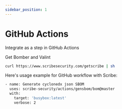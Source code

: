 ```yaml
---
sidebar_position: 1
---
```


# GitHub Actions

Integrate as a step in GitHub Actions

Get Bomber and Valint
```bash
curl https://www.scribesecurity.com/getscribe | sh
```

Here's usage example for GitHub workflow with Scribe:
```bash
- name: Generate cyclonedx json SBOM
  uses: scribe-security/actions/gensbom/bom@master
  with:
    target: 'busybox:latest'
    verbose: 2
```
